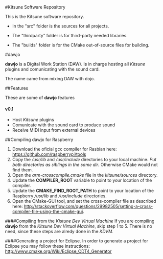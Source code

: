 #Kitsune Software Repository

This is the Kitsune software repository.

- In the "src" folder is the sources for all projects.

- The "thirdparty" folder is for third-party needed libraries

- The "builds" folder is for the CMake out-of-source files for building.

#dawjo

**dawjo** is a Digital Work Station (DAW). Is in charge hosting all *Kitsune* plugins and comunicating with the sound card.

The name came from mixing DAW with dojo.

##Features 

These are some of **dawjo** features

#### v0.1
- Host *Kitsune* plugins
- Comunicate with the sound card to produce sound
- Receive MIDI input from external devices

##Compiling dawjo for Raspberry
1. Download the oficial gcc compiler for Rasbian here: https://github.com/raspberrypi/tools
2. Copy the */usr/lib* and */usr/include* directories to your local machine. *Put both directories as siblings in the same dir*. Otherwise CMake would not find them.
3. Open the *arm-crosscompile.cmake* file in the *kitsune/sources* directory.
4. Update the **COMPILER_ROOT** variable to point to your location of the compiler.
5. Update the **CMAKE_FIND_ROOT_PATH** to point to your location of the Raspberry */usr/lib* and */usr/include* directories.
6. Open the CMake-GUI tool, and set the cross-compiler file as described here: http://stackoverflow.com/questions/29982505/setting-a-cross-compiler-file-using-the-cmake-gui.


####Compiling from the *Kistune Dev Virtual Machine*
If you are compiling **dawjo** from the *Kitsune Dev Virtual Machine*, skip step 1 to 5. There is no need, since these steps are alredy done in the *KDVM*. 

####Generating a project for Eclipse. 
In order to generate a project for Eclipse you may follow these instructions: http://www.cmake.org/Wiki/Eclipse_CDT4_Generator
